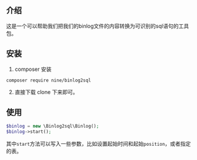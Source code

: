 ## 介绍
这是一个可以帮助我们把我们的binlog文件的内容转换为可识别的sql语句的工具包。

## 安装
1. composer 安装
```
composer require nine/binlog2sql 
```

2. 直接下载
clone 下来即可。

## 使用
```php
$binlog = new \Binlog2sql\Binlog();
$binlog->start();
```
其中`start`方法可以写入一些参数，比如设置起始时间和起始`position`，或者指定的表。